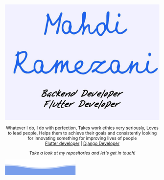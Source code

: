 ![Abhinandan Trilokia](https://raw.githubusercontent.com/mahdiramazani/mahdiramazani/master/trilokia.jpg)

<p align="center">
Whatever I do, I do with perfection, Takes work ethics very seriously, Loves to lead people, Helps them to achieve their goals and consistently looking for innovating something for improving lives of people

<br>
<a href="#">Flutter developer</a>
| <a href="#">Django Developer</a>



<p align="center">
 <i>Take a look at my repositories and let's get in touch!</i>


</p>

![mahdiramazani](https://raw.githubusercontent.com/mahdiramazani/mahdiramazani/f4748a94686355ca692587f493bf1c158e48e7b4/bottom_header.svg)

